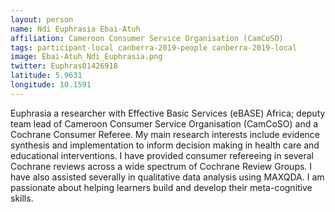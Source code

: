 ```yaml
---
layout: person
name: Ndi Euphrasia Ebai-Atuh
affiliation: Cameroon Consumer Service Organisation (CamCoSO)
tags: participant-local canberra-2019-people canberra-2019-local
image: Ebai-Atuh_Ndi_Euphrasia.png
twitter: Euphras01426918
latitude: 5.9631
longitude: 10.1591
---
```

Euphrasia a researcher with Effective Basic Services (eBASE) Africa; deputy team lead of Cameroon Consumer Service Organisation (CamCoSO) and a Cochrane Consumer Referee. My main research interests include evidence synthesis and implementation to inform decision making in health care and educational interventions. I have provided consumer refereeing in several Cochrane reviews across a wide spectrum of Cochrane Review Groups. I have also assisted severally in qualitative data analysis using MAXQDA. I am passionate about helping learners build and develop their meta-cognitive skills.